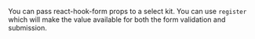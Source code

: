You can pass react-hook-form props to a select kit. You can use `register` which will make the value available for both the form validation and submission. 